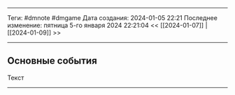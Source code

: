 ___
Теги: #dmnote #dmgame 
Дата создания: 2024-01-05 22:21 
Последнее изменение: пятница 5-го января 2024 22:21:04
<< [[2024-01-07]] | [[2024-01-09]] >> 
___
## Основные события

Текст

---
